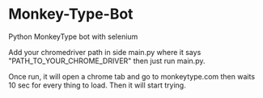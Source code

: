 # Monkey-Type-Bot
Python MonkeyType bot with selenium

Add your chromedriver path in side main.py where it says "PATH_TO_YOUR_CHROME_DRIVER" then just run main.py.

Once run, it will open a chrome tab and go to monkeytype.com then waits 10 sec for every thing to load. Then it will start trying.
